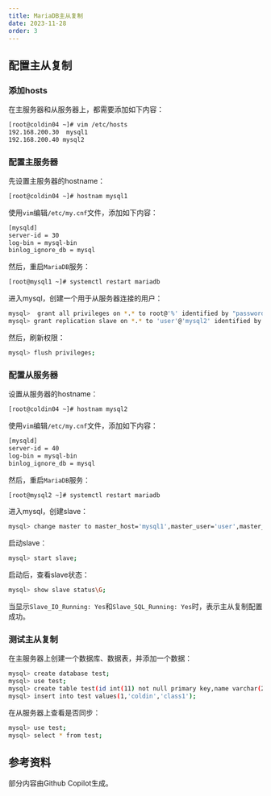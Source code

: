 ```yaml
---
title: MariaDB主从复制
date: 2023-11-28
order: 3
---
```


## 配置主从复制

###  添加hosts

在主服务器和从服务器上，都需要添加如下内容：

```bash
[root@coldin04 ~]# vim /etc/hosts
192.168.200.30	mysql1
192.168.200.40 mysql2
```

### 配置主服务器

先设置主服务器的hostname：

```bash
[root@coldin04 ~]# hostnam mysql1
```


使用`vim`编辑`/etc/my.cnf`文件，添加如下内容：

```bash
[mysqld]
server-id = 30
log-bin = mysql-bin
binlog_ignore_db = mysql
```

然后，重启`MariaDB`服务：

```bash
[root@mysql1 ~]# systemctl restart mariadb
```

进入mysql，创建一个用于从服务器连接的用户：

```bash
mysql>  grant all privileges on *.* to root@'%' identified by "password";
mysql> grant replication slave on *.* to 'user'@'mysql2' identified by 'password';
```

然后，刷新权限：

```bash
mysql> flush privileges;
```

### 配置从服务器

设置从服务器的hostname：

```bash
[root@coldin04 ~]# hostnam mysql2
```

使用`vim`编辑`/etc/my.cnf`文件，添加如下内容：

```bash
[mysqld]
server-id = 40
log-bin = mysql-bin
binlog_ignore_db = mysql
```

然后，重启`MariaDB`服务：

```bash
[root@mysql2 ~]# systemctl restart mariadb
```

进入mysql，创建slave：

```bash
mysql> change master to master_host='mysql1',master_user='user',master_password='password';
```

启动slave：

```bash
mysql> start slave;
```

启动后，查看slave状态：

```bash
mysql> show slave status\G;
```
当显示`Slave_IO_Running: Yes`和`Slave_SQL_Running: Yes`时，表示主从复制配置成功。

### 测试主从复制

在主服务器上创建一个数据库、数据表，并添加一个数据：

```bash
mysql> create database test;
mysql> use test;
mysql> create table test(id int(11) not null primary key,name varchar(255) not null，class varchar(255) not null);
mysql> insert into test values(1,'coldin','class1');
```

在从服务器上查看是否同步：

```bash
mysql> use test;
mysql> select * from test;
```

## 参考资料
部分内容由Github Copilot生成。